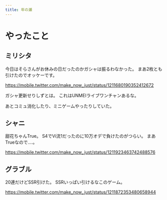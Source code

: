 ```yaml
---
title: 年の瀬
---
```


# やったこと

## ミリシタ

今日はそらさんがお休みの日だったのかガシャは振るわなかった。
まあ2枚とも引けたのでオッケーです。

<https://mobile.twitter.com/make_now_just/status/1211680190352412672>

ガシャ更新せりしずとは。
これはUNMEIライブワンチャンあるな。

あとコミュ消化したり、ミニゲームやったりしていた。

## シャニ

甜花ちゃんTrue。
S4でVi流1だったのに10万オデで負けたのがつらい。
まあTrueなので‥‥。

<https://mobile.twitter.com/make_now_just/status/1211923463742488576>

## グラブル

20連だけどSSR引けた。
SSRいっぱい引けるなこのゲーム。

<https://mobile.twitter.com/make_now_just/status/1211872353480658944>
